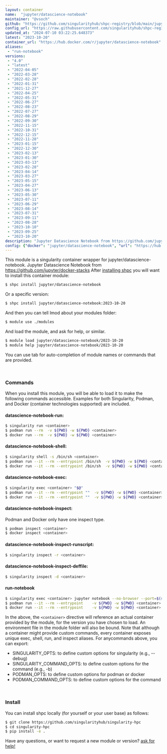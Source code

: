 ```yaml
---
layout: container
name:  "jupyter/datascience-notebook"
maintainer: "@vsoch"
github: "https://github.com/singularityhub/shpc-registry/blob/main/jupyter/datascience-notebook/container.yaml"
config_url: "https://raw.githubusercontent.com/singularityhub/shpc-registry/main/jupyter/datascience-notebook/container.yaml"
updated_at: "2024-07-10 03:22:25.648373"
latest: "2023-10-20"
container_url: "https://hub.docker.com/r/jupyter/datascience-notebook"
aliases:
 - "run-notebook"
versions:
 - "4.0"
 - "latest"
 - "2022-04-05"
 - "2022-03-28"
 - "2022-02-28"
 - "2022-01-31"
 - "2021-12-27"
 - "2022-04-25"
 - "2022-05-31"
 - "2022-06-27"
 - "2022-08-23"
 - "2022-07-27"
 - "2022-08-29"
 - "2022-09-30"
 - "2022-11-15"
 - "2022-10-31"
 - "2022-12-15"
 - "2022-11-28"
 - "2023-01-15"
 - "2022-12-30"
 - "2023-02-13"
 - "2023-01-30"
 - "2023-03-13"
 - "2023-02-28"
 - "2023-04-14"
 - "2023-03-27"
 - "2023-05-15"
 - "2023-04-27"
 - "2023-06-13"
 - "2023-05-30"
 - "2023-07-11"
 - "2023-06-29"
 - "2023-08-14"
 - "2023-07-31"
 - "2023-09-11"
 - "2023-08-28"
 - "2023-10-10"
 - "2023-09-25"
 - "2023-10-20"
description: "Jupyter Datascience Notebook from https://github.com/jupyter/docker-stacks"
config: {"docker": "jupyter/datascience-notebook", "url": "https://hub.docker.com/r/jupyter/datascience-notebook", "maintainer": "@vsoch", "description": "Jupyter Datascience Notebook from https://github.com/jupyter/docker-stacks", "latest": {"2023-10-20": "sha256:476c6e673e7d5d8b5059f8680b1c6a988942a79263da651bf302dc696ab311f2"}, "tags": {"4.0": "sha256:5e5bf78bfa351c0255cea5269a0461afbf6b50b51e923a7436229208ea8487f9", "latest": "sha256:476c6e673e7d5d8b5059f8680b1c6a988942a79263da651bf302dc696ab311f2", "2022-04-05": "sha256:f7a82d58c25e0b578ba47e696123be2aa590987a3c2bb1df979b3bfdc728b783", "2022-03-28": "sha256:955a943ea994def00f31bf7e07a44ab966c66b0795c3036e65d550e8e9082413", "2022-02-28": "sha256:e6b6f2a13249c9b571b2bb385b9af2f674977d7247e6f8519c1a012dd98b4813", "2022-01-31": "sha256:23deac05d7cae99e61a46ddc176a8eae4d7a4ff774f8b556fe155bba85660014", "2021-12-27": "sha256:676f4ecbd9f9ff21c774ec44dbac480021e195d73aeb6eb03fa572288f50f5d1", "2022-04-25": "sha256:466e41c228ca890d37d46c590c0641f55b516fe3f5b8dd7c9b36aac0ffa9d514", "2022-05-31": "sha256:227d569a52d91cacea8f10c858f14b1099475b0435b1edba7372cbf898a8b6fb", "2022-06-27": "sha256:2d9e15b4a796c08ecff5c8a80e707790369c20f8caf20d7ce8683f7d07bf078d", "2022-08-23": "sha256:08677b8b71501eceb37cbd12f1fe0d5a80b3fe3e1b8caa2cbdd8bcd37429caaa", "2022-07-27": "sha256:3301e740348a4c26c60e96bb13437d4d1217136d7c68c1758bab2e718b8b7050", "2022-08-29": "sha256:90ffc2819aaf86e5a2c2c6a581c925690abbcfa40c581d8f1045ddb83c7f8130", "2022-09-30": "sha256:e0e94c7fcbc7ba3ad8d6260f82bd7f7a6715a0db050fcf8d49cd97b198186703", "2022-11-15": "sha256:3bfa9baf32a022061341ec779fde58c44a3939481a964acf2b408528aa5ad686", "2022-10-31": "sha256:23584d1939486b01ccf1f6dc70ad3db798a466d187d50322c12b86656a6571fb", "2022-12-15": "sha256:09516082adc8c9be07c7fca05bbec39e3895aeb4fb027ef2160a835d5ac398f6", "2022-11-28": "sha256:d0532c681d48039a45622dce9c4637ae90d5303e7e1ca319c611b096881e87cf", "2023-01-15": "sha256:f60e0309bf0dfa53efc6207c393ca6ffc0cfb1a5f94c01920fef98840384276d", "2022-12-30": "sha256:e1cafdba25c175e7f4ef1aa7c74d67cc812ccca0c0296d7023477944d620ca8a", "2023-02-13": "sha256:ac852f6d705a1fc018d2aaf11549d898f436ec5a000a4a9296a65ee37790344e", "2023-01-30": "sha256:8488d97f786edee0c44bfc3e0b64dd7f6b743abbcd57b6bddbbcae0d68abc1e6", "2023-03-13": "sha256:d128d6577567375c17d0f90113f2f9ab1105268f14eabe6fcf782c9813eb61de", "2023-02-28": "sha256:1ccab5f21fe947f3aa373f8c17287b3e9c5efc5e229bc77c28280e24d872ffb6", "2023-04-14": "sha256:56c42d53490e1ef5c53ab158b3bed59cd655540237ddb67429f7a2318236bb17", "2023-03-27": "sha256:f940008835d0a913e82a8eac70a21fae04558828f8c1406a69610ce8f2838e5d", "2023-05-15": "sha256:476e0d800bc43c65748eaf82bb28513cf17b616739435521d5f61d95b150c0df", "2023-04-27": "sha256:b0f554dd2ccf7f9c384b3f240d551f55349e17547d4b16180dfad28ec0cda78e", "2023-06-13": "sha256:149b7d2a098ba5f2fcca7cbe2154121ff5cca12c178389111f8f9982ea02b0ff", "2023-05-30": "sha256:48d4c90f1f384808b001149c525226f0570fa07679d1610f7a3badd2068bece8", "2023-07-11": "sha256:50b773a924586ee721f7729a2dbcb9103a6c713f47d6c8bb4d5347282294a726", "2023-06-29": "sha256:4075458752a946c5721fa52b971f877fa348095a7c7c9acc874e89733b110493", "2023-08-14": "sha256:ae6d3e1d0f5ebbb9b5d318cf4e9788eb5791c3ecaa849da20c24123e25a4e6a8", "2023-07-31": "sha256:ca5b0ed14c07b0bae0a1a20e632abcff3fa7cf8c06df2e88fc0f28b4e3761b9d", "2023-09-11": "sha256:133c934126ec70c4277aeee5ebc0be3f5a08cefd952ad89d193a9ee109857b4d", "2023-08-28": "sha256:6926b9e2290b0e7db6ff3624ec79a992df2f6be4d208c2acdcc70019e6bf1626", "2023-10-10": "sha256:be43b071c56f8cfdbeb415c96ec1c5535e281fc0032c40cf260ea63c268c3a97", "2023-09-25": "sha256:07c04aaed8e6aa1603887bc09dfd317580f38e219e9f660578a00f5acee45cff", "2023-10-20": "sha256:476c6e673e7d5d8b5059f8680b1c6a988942a79263da651bf302dc696ab311f2"}, "aliases": [{"name": "run-notebook", "command": "jupyter notebook --no-browser --port=$(shuf -i 2000-65000 -n 1) --ip 0.0.0.0"}]}
---
```


This module is a singularity container wrapper for jupyter/datascience-notebook.
Jupyter Datascience Notebook from https://github.com/jupyter/docker-stacks
After [installing shpc](#install) you will want to install this container module:


```bash
$ shpc install jupyter/datascience-notebook
```

Or a specific version:

```bash
$ shpc install jupyter/datascience-notebook:2023-10-20
```

And then you can tell lmod about your modules folder:

```bash
$ module use ./modules
```

And load the module, and ask for help, or similar.

```bash
$ module load jupyter/datascience-notebook/2023-10-20
$ module help jupyter/datascience-notebook/2023-10-20
```

You can use tab for auto-completion of module names or commands that are provided.

<br>

### Commands

When you install this module, you will be able to load it to make the following commands accessible.
Examples for both Singularity, Podman, and Docker (container technologies supported) are included.

#### datascience-notebook-run:

```bash
$ singularity run <container>
$ podman run --rm  -v ${PWD} -w ${PWD} <container>
$ docker run --rm  -v ${PWD} -w ${PWD} <container>
```

#### datascience-notebook-shell:

```bash
$ singularity shell -s /bin/sh <container>
$ podman run --it --rm --entrypoint /bin/sh  -v ${PWD} -w ${PWD} <container>
$ docker run --it --rm --entrypoint /bin/sh  -v ${PWD} -w ${PWD} <container>
```

#### datascience-notebook-exec:

```bash
$ singularity exec <container> "$@"
$ podman run --it --rm --entrypoint ""  -v ${PWD} -w ${PWD} <container> "$@"
$ docker run --it --rm --entrypoint ""  -v ${PWD} -w ${PWD} <container> "$@"
```

#### datascience-notebook-inspect:

Podman and Docker only have one inspect type.

```bash
$ podman inspect <container>
$ docker inspect <container>
```

#### datascience-notebook-inspect-runscript:

```bash
$ singularity inspect -r <container>
```

#### datascience-notebook-inspect-deffile:

```bash
$ singularity inspect -d <container>
```


#### run-notebook

```bash
$ singularity exec <container> jupyter notebook --no-browser --port=$(shuf -i 2000-65000 -n 1) --ip 0.0.0.0
$ podman run --it --rm --entrypoint    -v ${PWD} -w ${PWD} <container> -c " $@"
$ docker run --it --rm --entrypoint    -v ${PWD} -w ${PWD} <container> -c " $@"
```



In the above, the `<container>` directive will reference an actual container provided
by the module, for the version you have chosen to load. An environment file in the
module folder will also be bound. Note that although a container
might provide custom commands, every container exposes unique exec, shell, run, and
inspect aliases. For anycommands above, you can export:

 - SINGULARITY_OPTS: to define custom options for singularity (e.g., --debug)
 - SINGULARITY_COMMAND_OPTS: to define custom options for the command (e.g., -b)
 - PODMAN_OPTS: to define custom options for podman or docker
 - PODMAN_COMMAND_OPTS: to define custom options for the command

<br>

### Install

You can install shpc locally (for yourself or your user base) as follows:

```bash
$ git clone https://github.com/singularityhub/singularity-hpc
$ cd singularity-hpc
$ pip install -e .
```

Have any questions, or want to request a new module or version? [ask for help!](https://github.com/singularityhub/singularity-hpc/issues)